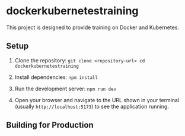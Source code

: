 # dockerkubernetestraining

This project is designed to provide training on Docker and Kubernetes.

## Setup

1. Clone the repository:   ```
   git clone <repository-url>
   cd dockerkubernetestraining   ```

2. Install dependencies:   ```
   npm install   ```

3. Run the development server:   ```
   npm run dev   ```

4. Open your browser and navigate to the URL shown in your terminal (usually `http://localhost:5173`) to see the application running.

## Building for Production

